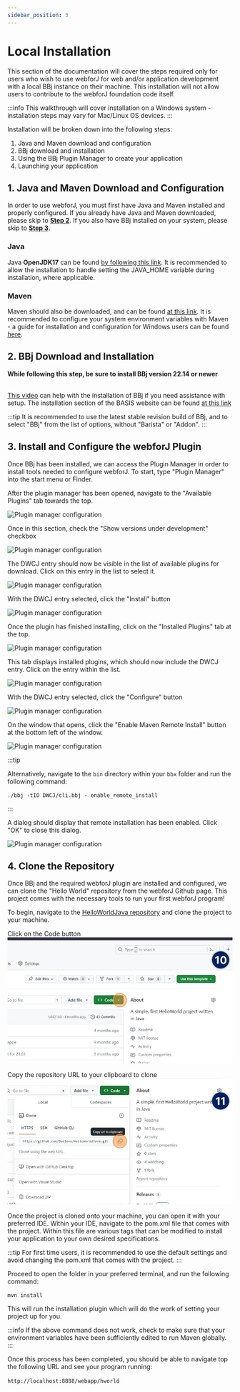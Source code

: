 ```yaml
---
sidebar_position: 3
---
```


# Local Installation

This section of the documentation will cover the steps required only for users who wish to use webforJ for web and/or application development with a local BBj instance on their machine. This installation will not allow users to contribute to the webforJ foundation code itself.
<br/>

:::info
This walkthrough will cover installation on a Windows system - installation
steps may vary for Mac/Linux OS devices.
:::
<br/>

Installation will be broken down into the following steps:


1. Java and Maven download and configuration
2. BBj download and installation
3. Using the BBj Plugin Manager to create your application
4. Launching your application


## 1. Java and Maven Download and Configuration

In order to use webforJ, you must first have Java and Maven installed and properly configured. If you already
have Java and Maven downloaded, please skip to [**Step 2**](#section2). If you also have 
BBj installed on your system, please skip to [**Step 3**](#section3).

### Java

Java **OpenJDK17** can be found [by following this link](https://adoptium.net/temurin/releases/). It is recommended 
to allow the installation to handle setting the JAVA_HOME variable during installation, where applicable.

### Maven

Maven should also be downloaded, and can be found [at this link](https://maven.apache.org/download.cgi). It is 
recommended to configure your system environment variables with Maven - a guide for installation and configuration 
for Windows users can be found [here](https://phoenixnap.com/kb/install-maven-windows).


<a name='section2'></a>

## 2. BBj Download and Installation

<b>While following this step, be sure to install BBj version 22.14 or newer </b><br/><br/>

[This video](https://www.youtube.com/watch?v=Ovk8kznQfGs&ab_channel=BBxCluesbyBASISEurope) can help with the installation of BBj if you need assistance with setup. The installation section of the BASIS website can be found [at this link](https://basis.cloud/download-product)

:::tip
It is recommended to use the latest stable revision build of BBj, and to select "BBj" from the list of options, without "Barista" or "Addon".
:::

<!-- Once BBj has been installed, it is also necessary to install the needed dependencies from the BBj library. This is done by navigating to the `lib` directory inside your bbx folder, and
running the following commands: -->

<!-- ```bash
mvn install:install-file -Dfile=BBjStartup.jar -DgroupId=com.basis.lib -DartifactId=BBjStartup -Dversion=23.01 -Dpackaging=jar
mvn install:install-file -Dfile=BBj.jar -DgroupId=com.basis.lib -DartifactId=BBj -Dversion=23.01 -Dpackaging=jar
mvn install:install-file -Dfile=BBjUtil.jar -DgroupId=com.basis.lib -DartifactId=BBjUtil -Dversion=23.01 -Dpackaging=jar
``` -->

<a name='section3'></a>

## 3. Install and Configure the webforJ Plugin

Once BBj has been installed, we can access the Plugin Manager in order to install tools needed to configure webforJ. To start, type "Plugin Manager" into the start menu or Finder. 

<!-- ![Plugin manager start location](./_images/users/local/i1.png#rounded-border) -->

After the plugin manager has been opened, navigate to the "Available Plugins" tab towards the top.

![Plugin manager configuration](./_images/local/Step_1l.png#rounded-border)

Once in this section, check the "Show versions under development" checkbox

![Plugin manager configuration](./_images/local/Step_2l.png#rounded-border)

The DWCJ entry should now be visible in the list of available plugins for download. Click on this entry in the list to select it.

![Plugin manager configuration](./_images/local/Step_3l.png#rounded-border)

With the DWCJ entry selected, click the "Install" button

![Plugin manager configuration](./_images/local/Step_4l.png#rounded-border)

Once the plugin has finished installing, click on the "Installed Plugins" tab at the top.

![Plugin manager configuration](./_images/local/Step_5l.png#rounded-border)

This tab displays installed plugins, which should now include the DWCJ entry. Click on the entry within the list.

![Plugin manager configuration](./_images/local/Step_6l.png#rounded-border)

With the DWCJ entry selected, click the "Configure" button

![Plugin manager configuration](./_images/local/Step_7l.png#rounded-border)

On the window that opens, click the "Enable Maven Remote Install" button at the bottom left of the window.


![Plugin manager configuration](./_images/local/Step_8l.png#rounded-border)

:::tip 

Alternatively, navigate to the `bin` directory within your `bbx` folder and run the following command:

```bbj
./bbj -tIO DWCJ/cli.bbj - enable_remote_install
```
:::

A dialog should display that remote installation has been enabled. Click "OK" to close this dialog.

![Plugin manager configuration](./_images/local/Step_9l.png#rounded-border)
<!-- ![Plugin manager start location](./_images/users/local/i2.png#rounded-border)

On this tab, select the "Show versions under development" checkbox near the top left of the window.

![Plugin manager start location](./_images/users/local/i2.5.png#rounded-border)

On this page, select the DWCJ entry, and click "Install".

![Plugin manager start location](./_images/users/local/i3.png#rounded-border)

Once this has been done, you should be able to switch back to the "Installed Plugins" tab, and see the DWCJ entry listed there.

Finally, click on the "Configure" button, which will open a new window. In this window, click the "Enable Maven Remote Install" button.

![Enabling Remote Installation](./_images/users/local/i6.png#rounded-border) -->



## 4. Clone the Repository

Once BBj and the required webforJ plugin are installed and configured, we can clone the "Hello World" repository from the webforJ Github page. This project comes with the necessary tools to run your first webforJ program!

To begin, navigate to the [HelloWorldJava repository](https://github.com/webforj/HelloWorldJava) and clone the project to your machine.

Click on the Code button
![Plugin manager configuration](./_images/local/Step_10l.png#rounded-border)

Copy the repository URL to your clipboard to clone
![Plugin manager configuration](./_images/local/Step_11l.png#rounded-border)

<!-- :::info
You can also opt to use the GitHub Codespace without cloning the project on your local machine, and do all of your development on the cloud!
::: -->

Once the project is cloned onto your machine, you can open it with your preferred IDE. Within your IDE, navigate to the pom.xml file that comes with the project. Within this file are various tags that can be modified to install your application to your own desired specifications.

:::tip
For first time users, it is recommended to use the default settings and avoid changing the pom.xml that comes with the project.
:::

Proceed to open the folder in your preferred terminal, and run the following command:

```
mvn install
```

This will run the installation plugin which will do the work of setting your project up for you.

:::info
If the above command does not work, check to make sure that your environment variables have been sufficiently edited to run Maven globally.
:::

Once this process has been completed, you should be able to navigate top the following URL and see your program running:

`http://localhost:8888/webapp/hworld`
